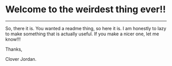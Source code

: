 # Welcome to the weirdest thing ever!!

---

So, there it is. You wanted a readme thing, so here it is. I am honestly to lazy to make something that is actually useful. If you make a nicer one, let me know!!!

Thanks,

Clover Jordan.
